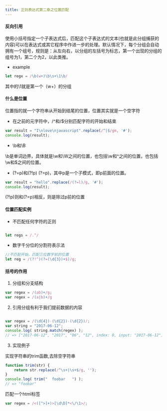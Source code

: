```yaml
---
title: 正则表达式第二章之位置匹配
---
```


#### 反向引用

使用小括号指定一个子表达式后，匹配这个子表达式的文本(也就是此分组捕获的内容)可以在表达式或其它程序中作进一步的处理。默认情况下，每个分组会自动拥有一个组号，规则是：从左向右，以分组的左括号为标志，第一个出现的分组的组号为1，第二个为2，以此类推。

* example

```javascript
let regx = /\b(w+)\b\s+\1\b/
```

其中的\1就是第一个（w+）的分组

#### 什么是位置

位置指的就一个字符串从开始到结尾的位置，位置其实就是一个空字符

* 在之前的元字符中，/^和/$分别匹配字符的开始和结束

```javascript
var result = "I\nlove\njavascript".replace(/^|$/gm, '#');
console.log(result);
```

* \b和\B

\b是单词边界，具体就是\w和\W之间的位置，也包括\w和^之间的位置，也包括\w和$之间的位置。

* (?=p)和(?!p)
(?=p)，其中p是一个子模式，即p前面的位置。

```javascript
var result = "hello".replace(/(?=l)/g, '#');
console.log(result); 

```

(?!p)则和(?=p)相反，则是除过p前的位置

#### 位置匹配实例

* 不匹配任何字符的正则

```javascript

let regs = /.^/


```

* 数字千分位的分割符表示法

```javascript
//不匹配开始，匹配三位数字前的位置
let reg = /(?!^)(?=(\d{3})+$)/g;


```

#### 括号的作用

1. 分组和分支结构

```javascript
var regex = /(ab)+/g;
var regex = /(a|b)+/g
```

2. 引用分组有利于我们提前数据的内容

```javascript

var regex = /(\d{4})-(\d{2})-(\d{2})/;
var string = "2017-06-12";
console.log( string.match(regex) ); 
// => ["2017-06-12", "2017", "06", "12", index: 0, input: "2017-06-12"]
```

3. 实现例子

实现字符串的trim函数,去除空字符串

```javascript
function trim(str) {
	return str.replace(/^\s+|\s+$/g, '');
}
console.log( trim("  foobar   ") ); 
// => "foobar"
```

匹配一个html标签

```javascript
var regex = /<([^>]+)>[\d\D]*<\/\1>/;

```
